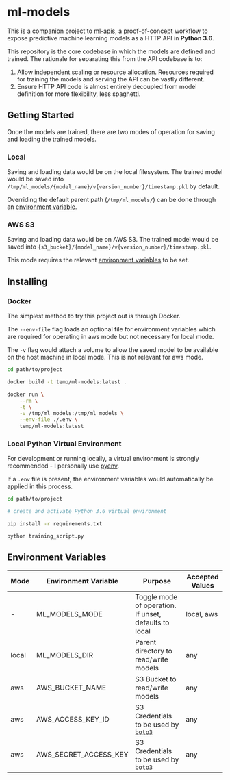 # ml-models

This is a companion project to [ml-apis](https://github.com/danielpoonwj/ml-api), a proof-of-concept workflow to expose predictive machine learning models as a HTTP API in **Python 3.6**.

This repository is the core codebase in which the models are defined and trained. The rationale for separating this from the API codebase is to:
1) Allow independent scaling or resource allocation. Resources required for training the models and serving the API can be vastly different.
2) Ensure HTTP API code is almost entirely decoupled from model definition for more flexibility, less spaghetti. 

## Getting Started
Once the models are trained, there are two modes of operation for saving and loading the trained models.

### Local
Saving and loading data would be on the local filesystem. The trained model would be saved into `/tmp/ml_models/{model_name}/v{version_number}/timestamp.pkl` by default. 

Overriding the default parent path (`/tmp/ml_models/`) can be done through an [environment variable](#environment-variables).

### AWS S3
Saving and loading data would be on AWS S3. The trained model would be saved into `{s3_bucket}/{model_name}/v{version_number}/timestamp.pkl`.

This mode requires the relevant [environment variables](#environment-variables) to be set.


## Installing
### Docker
The simplest method to try this project out is through Docker.

The `--env-file` flag loads an optional file for environment variables which are required for operating in aws mode but not necessary for local mode. 

The `-v` flag would attach a volume to allow the saved model to be available on the host machine in local mode. This is not relevant for aws mode. 

```bash
cd path/to/project

docker build -t temp/ml-models:latest .

docker run \
    --rm \
    -t \
    -v /tmp/ml_models:/tmp/ml_models \
    --env-file ./.env \
    temp/ml-models:latest
``` 

### Local Python Virtual Environment
For development or running locally, a virtual environment is strongly recommended - I personally use [pyenv](https://github.com/pyenv/pyenv).

If a `.env` file is present, the environment variables would automatically be applied in this process. 

```bash
cd path/to/project

# create and activate Python 3.6 virtual environment

pip install -r requirements.txt

python training_script.py
```  

## Environment Variables 
| Mode | Environment Variable | Purpose | Accepted Values |
| --- | --- | --- | --- |
| - |  ML_MODELS_MODE | Toggle mode of operation. If unset, defaults to local| local, aws |
| local | ML_MODELS_DIR | Parent directory to read/write models | any |
| aws | AWS_BUCKET_NAME | S3 Bucket to read/write models | any |
| aws | AWS_ACCESS_KEY_ID | S3 Credentials to be used by [`boto3`](http://boto3.readthedocs.io/en/latest/guide/configuration.html#environment-variables) | any |
| aws | AWS_SECRET_ACCESS_KEY | S3 Credentials to be used by [`boto3`](http://boto3.readthedocs.io/en/latest/guide/configuration.html#environment-variables) | any |
